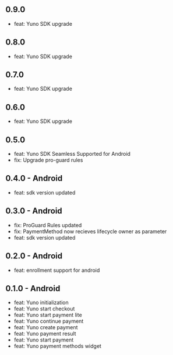 ## 0.9.0
- feat: Yuno SDK upgrade
## 0.8.0
- feat: Yuno SDK upgrade
## 0.7.0
- feat: Yuno SDK upgrade
## 0.6.0
- feat: Yuno SDK upgrade
## 0.5.0
- feat: Yuno SDK Seamless Supported for Android
- fix: Upgrade pro-guard rules
## 0.4.0 - Android
- feat: sdk version updated 
## 0.3.0 - Android
- fix: ProGuard Rules updated
- fix: PaymentMethod now recieves lifecycle owner as parameter
- feat: sdk version updated 
## 0.2.0 - Android
- feat: enrollment support for android
## 0.1.0 - Android
- feat: Yuno initialization
- feat: Yuno start checkout
- feat: Yuno start payment lite
- feat: Yuno continue payment
- feat: Yuno create payment
- feat: Yuno payment result
- feat: Yuno start payment
- feat: Yuno payment methods widget